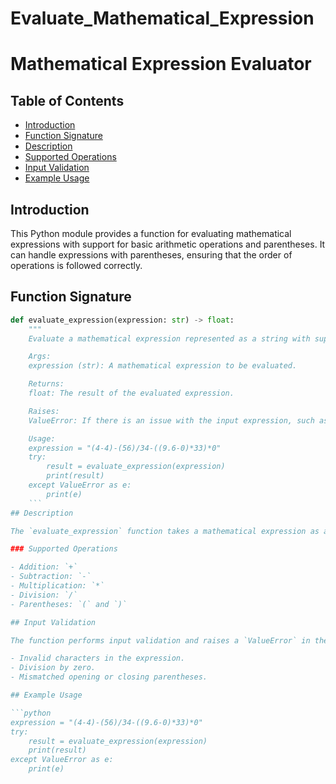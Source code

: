 # Evaluate_Mathematical_Expression
# Mathematical Expression Evaluator

## Table of Contents
- [Introduction](#introduction)
- [Function Signature](#function-signature)
- [Description](#description)
- [Supported Operations](#supported-operations)
- [Input Validation](#input-validation)
- [Example Usage](#example-usage)

## Introduction

This Python module provides a function for evaluating mathematical expressions with support for basic arithmetic operations and parentheses. It can handle expressions with parentheses, ensuring that the order of operations is followed correctly.

## Function Signature

```python
def evaluate_expression(expression: str) -> float:
    """
    Evaluate a mathematical expression represented as a string with support for +, -, *, /, (, and ).

    Args:
    expression (str): A mathematical expression to be evaluated.

    Returns:
    float: The result of the evaluated expression.

    Raises:
    ValueError: If there is an issue with the input expression, such as invalid characters or division by zero.

    Usage:
    expression = "(4-4)-(56)/34-((9.6-0)*33)*0"
    try:
        result = evaluate_expression(expression)
        print(result)
    except ValueError as e:
        print(e)
    ```
## Description

The `evaluate_expression` function takes a mathematical expression as a string and evaluates it according to the standard order of operations (BODMAS/BIDMAS), considering parentheses to override the default precedence.

### Supported Operations

- Addition: `+`
- Subtraction: `-`
- Multiplication: `*`
- Division: `/`
- Parentheses: `(` and `)`

## Input Validation

The function performs input validation and raises a `ValueError` in the following cases:

- Invalid characters in the expression.
- Division by zero.
- Mismatched opening or closing parentheses.

## Example Usage

```python
expression = "(4-4)-(56)/34-((9.6-0)*33)*0"
try:
    result = evaluate_expression(expression)
    print(result)
except ValueError as e:
    print(e)

